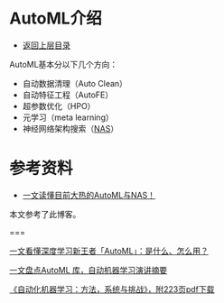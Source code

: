 # AutoML介绍

* [返回上层目录](../auto-machine-learning.md)



AutoML基本分以下几个方向：

* 自动数据清理（Auto Clean）
* 自动特征工程（AutoFE）
* 超参数优化（HPO）
* 元学习（meta learning） 
* 神经网络架构搜索（[NAS](https://flashgene.com/archives/tag/nas)）



# 参考资料

* [一文读懂目前大热的AutoML与NAS！](https://flashgene.com/archives/52074.html)

本文参考了此博客。

===

[一文看懂深度学习新王者「AutoML」：是什么、怎么用？](https://zhuanlan.zhihu.com/p/42924585)

[一文盘点AutoML 库，自动机器学习演讲摘要](https://flashgene.com/archives/81189.html)

[《自动化机器学习：方法，系统与挑战》，附223页pdf下载](http://www.360doc.com/content/19/1218/18/36743738_880602675.shtml)

